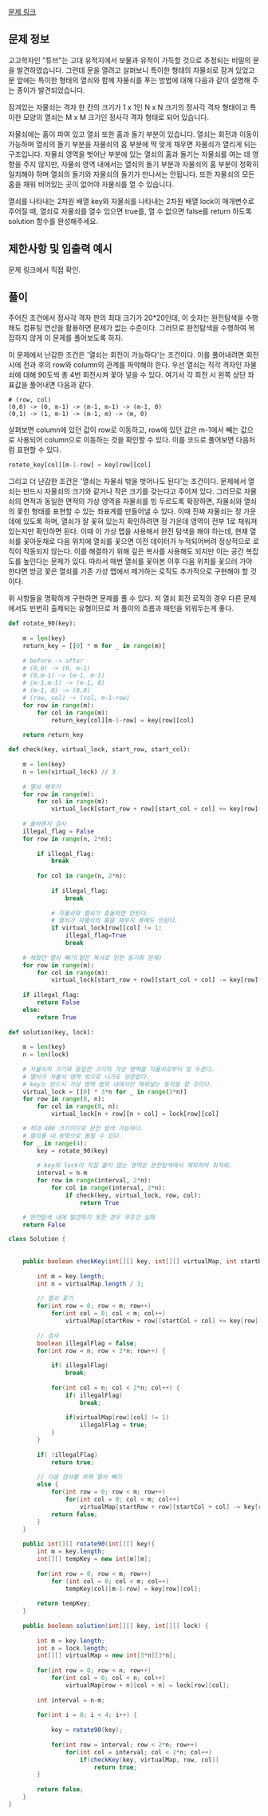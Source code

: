 [문제 링크](https://school.programmers.co.kr/learn/courses/30/lessons/60059?language=python3)

## 문제 정보
고고학자인 "튜브"는 고대 유적지에서 보물과 유적이 가득할 것으로 추정되는 비밀의 문을 발견하였습니다. 그런데 문을 열려고 살펴보니 특이한 형태의 자물쇠로 잠겨 있었고 문 앞에는 특이한 형태의 열쇠와 함께 자물쇠를 푸는 방법에 대해 다음과 같이 설명해 주는 종이가 발견되었습니다.

잠겨있는 자물쇠는 격자 한 칸의 크기가 1 x 1인 N x N 크기의 정사각 격자 형태이고 특이한 모양의 열쇠는 M x M 크기인 정사각 격자 형태로 되어 있습니다.

자물쇠에는 홈이 파여 있고 열쇠 또한 홈과 돌기 부분이 있습니다. 열쇠는 회전과 이동이 가능하며 열쇠의 돌기 부분을 자물쇠의 홈 부분에 딱 맞게 채우면 자물쇠가 열리게 되는 구조입니다. 자물쇠 영역을 벗어난 부분에 있는 열쇠의 홈과 돌기는 자물쇠를 여는 데 영향을 주지 않지만, 자물쇠 영역 내에서는 열쇠의 돌기 부분과 자물쇠의 홈 부분이 정확히 일치해야 하며 열쇠의 돌기와 자물쇠의 돌기가 만나서는 안됩니다. 또한 자물쇠의 모든 홈을 채워 비어있는 곳이 없어야 자물쇠를 열 수 있습니다.

열쇠를 나타내는 2차원 배열 key와 자물쇠를 나타내는 2차원 배열 lock이 매개변수로 주어질 때, 열쇠로 자물쇠를 열수 있으면 true를, 열 수 없으면 false를 return 하도록 solution 함수를 완성해주세요.

## 제한사항 및 입출력 예시
문제 링크에서 직접 확인.

## 풀이

주어진 조건에서 정사각 격자 판의 최대 크기가 20*20인데, 이 숫자는 완전탐색을 수행해도 컴퓨팅 연산을 활용하면 문제가 없는 수준이다. 그러므로 완전탐색을 수행하여 복잡하지 않게 이 문제를 풀어보도록 하자.

이 문제에서 난감한 조건은 '열쇠는 회전이 가능하다'는 조건이다. 이를 풀어내려면 회전 시에 전과 후의 row와 column의 관계를 파악해야 한다. 우선 열쇠는 직각 격자인 자물쇠에 대해 90도씩 총 4번 회전시켜 꽃아 넣을 수 있다. 여기서 각 회전 시 왼쪽 상단 좌표값을 풀어내면 다음과 같다.
```
# (row, col)
(0,0) -> (0, m-1) -> (m-1, m-1) -> (m-1, 0)
(0,1) -> (1, m-1) -> (m-1, m) -> (m, 0)
```
살펴보면 column에 있던 값이 row로 이동하고, row에 있던 값은 m-1에서 빼는 값으로 사용되어 column으로 이동하는 것을 확인할 수 있다. 이를 코드로 풀어보면 다음처럼 표현할 수 있다.
```python
rotete_key[col][m-1-row] = key[row][col]
```

그리고 더 난감한 조건은 '열쇠는 자물쇠 밖을 벗어나도 된다'는 조건이다. 문제에서 열쇠는 반드시 자물쇠의 크기와 같거나 작은 크기를 갖는다고 주어져 있다. 그러므로 자물쇠의 면적과 동일한 면적의 가상 영역을 자물쇠를 빙 두르도록 확장하면, 자물쇠와 열쇠의 꽃힌 형태를 표현할 수 있는 좌표계를 만들어낼 수 있다. 이때 진짜 자물쇠는 정 가운데에 있도록 하며, 열쇠가 잘 꽃혀 있는지 확인하려면 정 가운데 영역이 전부 1로 채워져 있는지만 확인하면 된다. 이때 이 가상 맵을 사용해서 완전 탐색을 해야 하는데, 현재 열쇠를 꽃아둔채로 다음 위치에 열쇠를 꽃으면 이전 데이터가 누적되어버려 정상적으로 로직이 작동되지 않는다. 이를 해결하기 위해 깊은 복사를 사용해도 되지만 이는 공간 복잡도를 높인다는 문제가 있다. 따라서 매번 열쇠를 꽃아본 이후 다음 위치를 꽃으러 가야 한다면 방금 꽃은 열쇠를 기존 가상 맵에서 제거하는 로직도 추가적으로 구현해야 할 것이다.

위 사항들을 명확하게 구현하면 문제를 풀 수 있다. 저 열쇠 회전 로직의 경우 다른 문제에서도 빈번히 출제되는 유형이므로 저 풀이의 흐름과 패턴을 외워두는게 좋다.

```python
def rotate_90(key):
    
    m = len(key)
    return_key = [[0] * m for _ in range(m)]
    
    # before -> after
    # (0,0) -> (0, m-1)
    # (0,m-1) -> (m-1, m-1)
    # (m-1,m-1) -> (m-1, 0)
    # (m-1, 0) -> (0,0)
    # (row, col) -> (col, m-1-row)
    for row in range(m):
        for col in range(m):
            return_key[col][m-1-row] = key[row][col]
    
    return return_key

def check(key, virtual_lock, start_row, start_col):
    
    m = len(key)
    n = len(virtual_lock) // 3
    
    # 열쇠 채우기
    for row in range(m):
        for col in range(m):
            virtual_lock[start_row + row][start_col + col] += key[row][col]
            
    # 올바른지 검사
    illegal_flag = False
    for row in range(n, 2*n):
        
        if illegal_flag:
            break
            
        for col in range(n, 2*n):
            
            if illegal_flag:
                break
            
            # 자물쇠와 열쇠가 충돌하면 안된다.
            # 열쇠가 자물쇠의 홈을 채우지 못해도 안된다.
            if virtual_lock[row][col] != 1:
                illegal_flag=True
                break
    
    # 채웠던 열쇠 빼기(얕은 복사로 인한 동기화 문제)
    for row in range(m):
        for col in range(m):
            virtual_lock[start_row + row][start_col + col] -= key[row][col]
    
    if illegal_flag:
        return False
    else:
        return True
    
def solution(key, lock):
    
    m = len(key)
    n = len(lock)
    
    # 자물쇠의 크기와 동일한 크기의 가상 영역을 자물쇠로부터 빙 두른다.
    # 열쇠가 자물쇠 영역 밖으로 나가도 상관없다.
    # key는 반드시 가상 영역 범위 내에서만 채워넣는 동작을 할 것이다.
    virtual_lock = [[0] * 3*n for _ in range(3*n)]
    for row in range(0, n):
        for col in range(0, n):
            virtual_lock[n + row][n + col] = lock[row][col]

    # 최대 400 크기이므로 완전 탐색 가능하다.
    # 열쇠를 네 방향으로 돌릴 수 있다.
    for _ in range(4):
        key = rotate_90(key)
                
        # key와 lock이 직접 붙지 않는 영역은 완전탐색에서 제외하여 최적화.
        interval = n-m
        for row in range(interval, 2*n):
            for col in range(interval, 2*n):
                if check(key, virtual_lock, row, col):
                    return True

    # 완전탐색 내에 발견하지 못한 경우 무조건 실패
    return False
```

```java
class Solution {
    
    
    public boolean checkKey(int[][] key, int[][] virtualMap, int startRow, int startCol) {
        
        int m = key.length;
        int n = virtualMap.length / 3;
        
        // 열쇠 꽃기
        for(int row = 0; row < m; row++)
            for(int col = 0; col < m; col++)
                virtualMap[startRow + row][startCol + col] += key[row][col];
                
        // 검사
        boolean illegalFlag = false;
        for(int row = n; row < 2*n; row++) {
            
            if( illegalFlag)
                break;
            
            for(int col = n; col < 2*n; col++) {
                if( illegalFlag)
                    break;
                
                if(virtualMap[row][col] != 1)
                    illegalFlag = true;
            }
        }
    
        if( !illegalFlag)        
            return true;
        
        // 다음 검사를 위해 열쇠 빼기
        else {
            for(int row = 0; row < m; row++)
                for(int col = 0; col < m; col++)
                    virtualMap[startRow + row][startCol + col] -= key[row][col];
            return false;
        }
    }
    
    public int[][] rotate90(int[][] key){
        int m = key.length;
        int[][] tempKey = new int[m][m];
        
        for(int row = 0; row < m; row++)
            for (int col = 0; col < m; col++)
                tempKey[col][m-1-row] = key[row][col];
        
        return tempKey;
    }
    
    public boolean solution(int[][] key, int[][] lock) {
        
        int m = key.length;
        int n = lock.length;
        int[][] virtualMap = new int[3*n][3*n];
        
        for(int row = 0; row < n; row++)
            for(int col = 0; col < n; col++)
                virtualMap[row + n][col + n] = lock[row][col];
        
        int interval = n-m;
        
        for(int i = 0; i < 4; i++) {
            
            key = rotate90(key);
            
            for(int row = interval; row < 2*n; row++)
                for(int col = interval; col < 2*n; col++)
                    if(checkKey(key, virtualMap, row, col))
                        return true;
        }
        
        return false;
    }
}
```